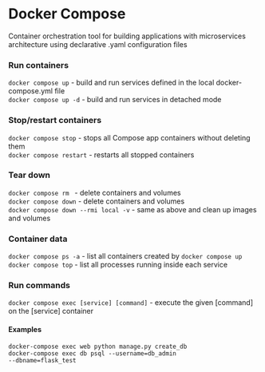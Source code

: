 # Docker Compose

Container orchestration tool for building applications with microservices architecture using declarative .yaml configuration files

### Run containers

<code>docker compose up</code> - build and run services defined in the local docker-compose.yml file</br>
<code>docker compose up -d</code> - build and run services in detached mode</br>

### Stop/restart containers

<code>docker compose stop</code> - stops all Compose app containers without deleting them</br>
<code>docker compose restart</code> - restarts all stopped containers</br>

### Tear down

<code>docker compose rm </code> - delete containers and volumes</br>
<code>docker compose down</code> - delete containers and volumes</br>
<code>docker compose down --rmi local -v</code> - same as above and clean up images and volumes</br>

### Container data

<code>docker compose ps -a</code> - list all containers created by <code>docker compose up</code></br>
<code>docker compose top</code> - list all processes running inside each service</br>

### Run commands

<code>docker compose exec [service] [command]</code> - execute the given [command] on the [service] container</br>

#### Examples

<code>docker-compose exec web python manage.py create_db</code></br>
<code>docker-compose exec db psql --username=db_admin --dbname=flask_test</code></br>
